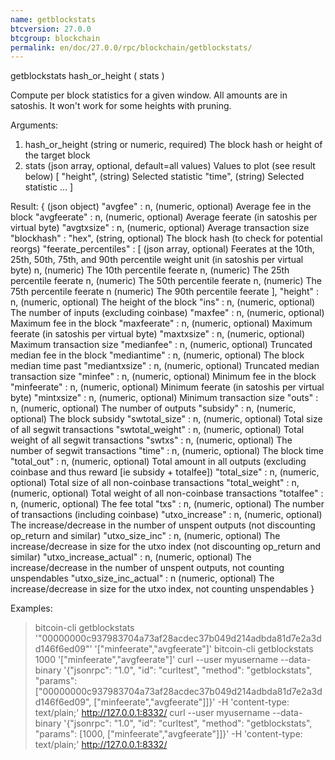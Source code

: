 ```yaml
---
name: getblockstats
btcversion: 27.0.0
btcgroup: blockchain
permalink: en/doc/27.0.0/rpc/blockchain/getblockstats/
---
```


getblockstats hash_or_height ( stats )

Compute per block statistics for a given window. All amounts are in satoshis.
It won't work for some heights with pruning.

Arguments:
1. hash_or_height    (string or numeric, required) The block hash or height of the target block
2. stats             (json array, optional, default=all values) Values to plot (see result below)
     [
       "height",     (string) Selected statistic
       "time",       (string) Selected statistic
       ...
     ]

Result:
{                                (json object)
  "avgfee" : n,                  (numeric, optional) Average fee in the block
  "avgfeerate" : n,              (numeric, optional) Average feerate (in satoshis per virtual byte)
  "avgtxsize" : n,               (numeric, optional) Average transaction size
  "blockhash" : "hex",           (string, optional) The block hash (to check for potential reorgs)
  "feerate_percentiles" : [      (json array, optional) Feerates at the 10th, 25th, 50th, 75th, and 90th percentile weight unit (in satoshis per virtual byte)
    n,                           (numeric) The 10th percentile feerate
    n,                           (numeric) The 25th percentile feerate
    n,                           (numeric) The 50th percentile feerate
    n,                           (numeric) The 75th percentile feerate
    n                            (numeric) The 90th percentile feerate
  ],
  "height" : n,                  (numeric, optional) The height of the block
  "ins" : n,                     (numeric, optional) The number of inputs (excluding coinbase)
  "maxfee" : n,                  (numeric, optional) Maximum fee in the block
  "maxfeerate" : n,              (numeric, optional) Maximum feerate (in satoshis per virtual byte)
  "maxtxsize" : n,               (numeric, optional) Maximum transaction size
  "medianfee" : n,               (numeric, optional) Truncated median fee in the block
  "mediantime" : n,              (numeric, optional) The block median time past
  "mediantxsize" : n,            (numeric, optional) Truncated median transaction size
  "minfee" : n,                  (numeric, optional) Minimum fee in the block
  "minfeerate" : n,              (numeric, optional) Minimum feerate (in satoshis per virtual byte)
  "mintxsize" : n,               (numeric, optional) Minimum transaction size
  "outs" : n,                    (numeric, optional) The number of outputs
  "subsidy" : n,                 (numeric, optional) The block subsidy
  "swtotal_size" : n,            (numeric, optional) Total size of all segwit transactions
  "swtotal_weight" : n,          (numeric, optional) Total weight of all segwit transactions
  "swtxs" : n,                   (numeric, optional) The number of segwit transactions
  "time" : n,                    (numeric, optional) The block time
  "total_out" : n,               (numeric, optional) Total amount in all outputs (excluding coinbase and thus reward [ie subsidy + totalfee])
  "total_size" : n,              (numeric, optional) Total size of all non-coinbase transactions
  "total_weight" : n,            (numeric, optional) Total weight of all non-coinbase transactions
  "totalfee" : n,                (numeric, optional) The fee total
  "txs" : n,                     (numeric, optional) The number of transactions (including coinbase)
  "utxo_increase" : n,           (numeric, optional) The increase/decrease in the number of unspent outputs (not discounting op_return and similar)
  "utxo_size_inc" : n,           (numeric, optional) The increase/decrease in size for the utxo index (not discounting op_return and similar)
  "utxo_increase_actual" : n,    (numeric, optional) The increase/decrease in the number of unspent outputs, not counting unspendables
  "utxo_size_inc_actual" : n     (numeric, optional) The increase/decrease in size for the utxo index, not counting unspendables
}

Examples:
> bitcoin-cli getblockstats '"00000000c937983704a73af28acdec37b049d214adbda81d7e2a3dd146f6ed09"' '["minfeerate","avgfeerate"]'
> bitcoin-cli getblockstats 1000 '["minfeerate","avgfeerate"]'
> curl --user myusername --data-binary '{"jsonrpc": "1.0", "id": "curltest", "method": "getblockstats", "params": ["00000000c937983704a73af28acdec37b049d214adbda81d7e2a3dd146f6ed09", ["minfeerate","avgfeerate"]]}' -H 'content-type: text/plain;' http://127.0.0.1:8332/
> curl --user myusername --data-binary '{"jsonrpc": "1.0", "id": "curltest", "method": "getblockstats", "params": [1000, ["minfeerate","avgfeerate"]]}' -H 'content-type: text/plain;' http://127.0.0.1:8332/


